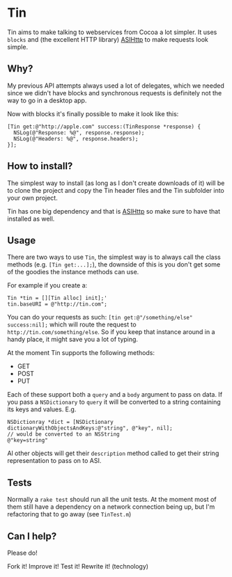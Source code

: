 # Tin

Tin aims to make talking to webservices from Cocoa a lot simpler. It uses `blocks` and (the excellent HTTP library) [ASIHttp](http://allseeing-i.com/ASIHTTPRequest/) to make requests look simple.

## Why?

My previous API attempts always used a lot of delegates, which we needed since we didn't have blocks and synchronous requests is definitely not the way to go in a desktop app.

Now with blocks it's finally possible to make it look like this:

```
[Tin get:@"http://apple.com" success:(TinResponse *response) {
  NSLog(@"Response: %@", response.response);
  NSLog(@"Headers: %@", response.headers);
}];
```

## How to install?

The simplest way to install (as long as I don't create downloads of it) will be to clone the project and copy the Tin header files and the Tin subfolder into your own project.

Tin has one big dependency and that is [ASIHttp](http://allseeing-i.com/ASIHTTPRequest/) so make sure to have that installed as well.

## Usage

There are two ways to use `Tin`, the simplest way is to always call the class methods (e.g. `[Tin get:...];`), the downside of this is you don't get some of the goodies the instance methods can use.

For example if you create a:

```
Tin *tin = [][Tin alloc] init];'
tin.baseURI = @"http://tin.com";
```

You can do your requests as such: `[tin get:@"/something/else" success:nil];` which will route the request to `http://tin.com/something/else`. So if you keep that instance around in a handy place, it might save you a lot of typing.

At the moment Tin supports the following methods:

- GET
- POST
- PUT

Each of these support both a `query` and a `body` argument to pass on data. If you pass a `NSDictionary` to `query` it will be converted to a string containing its keys and values. E.g.

```
NSDictionray *dict = [NSDictionary dictionaryWithObjectsAndKeys:@"string", @"key", nil];
// would be converted to an NSString
@"key=string"
```

Al other objects will get their `description` method called to get their string representation to pass on to ASI.

## Tests

Normally a `rake test` should run all the unit tests. At the moment most of them still have a dependency on a network connection being up, but I'm refactoring that to go away (see `TinTest.m`)

## Can I help?

Please do!

Fork it! Improve it! Test it! Rewrite it! (technology)
